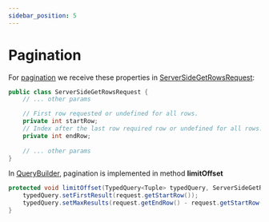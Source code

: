 ```yaml
---
sidebar_position: 5
---
```


# Pagination
For [pagination](https://ag-grid.com/react-data-grid/server-side-model-pagination/) we receive these properties in [ServerSideGetRowsRequest](https://github.com/smolcan/ag-grid-jpa-adapter/blob/main/src/main/java/io/github/smolcan/aggrid/jpa/adapter/request/ServerSideGetRowsRequest.java):
```java title="Pagination information in ServerSideGetRowsRequest"
public class ServerSideGetRowsRequest {
    // ... other params

    // First row requested or undefined for all rows. 
    private int startRow;
    // Index after the last row required row or undefined for all rows.
    private int endRow;
    
    // ... other params
}
```

In [QueryBuilder](https://github.com/smolcan/ag-grid-jpa-adapter/blob/main/src/main/java/io/github/smolcan/aggrid/jpa/adapter/query/QueryBuilder.java), pagination is implemented
in method **limitOffset**
```java title="Limit offset method in QueryBuilder"
protected void limitOffset(TypedQuery<Tuple> typedQuery, ServerSideGetRowsRequest request) {
    typedQuery.setFirstResult(request.getStartRow());
    typedQuery.setMaxResults(request.getEndRow() - request.getStartRow() + 1);
}
``` 
